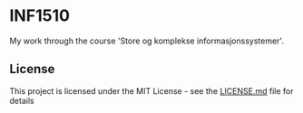 # INF1510
My work through the course 'Store og komplekse informasjonssystemer'.

## License

This project is licensed under the MIT License - see the [LICENSE.md](LICENSE.md) file for details
